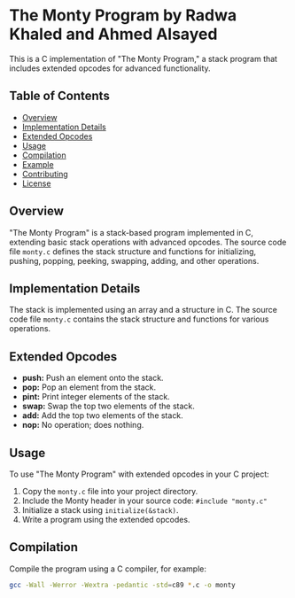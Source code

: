 # The Monty Program by Radwa Khaled and Ahmed Alsayed

This is a C implementation of "The Monty Program," a stack program that includes extended opcodes for advanced functionality.

## Table of Contents
- [Overview](#overview)
- [Implementation Details](#implementation-details)
- [Extended Opcodes](#extended-opcodes)
- [Usage](#usage)
- [Compilation](#compilation)
- [Example](#example)
- [Contributing](#contributing)
- [License](#license)

## Overview

"The Monty Program" is a stack-based program implemented in C, extending basic stack operations with advanced opcodes. The source code file `monty.c` defines the stack structure and functions for initializing, pushing, popping, peeking, swapping, adding, and other operations.

## Implementation Details

The stack is implemented using an array and a structure in C. The source code file `monty.c` contains the stack structure and functions for various operations.

## Extended Opcodes

- **push:** Push an element onto the stack.
- **pop:** Pop an element from the stack.
- **pint:** Print integer elements of the stack.
- **swap:** Swap the top two elements of the stack.
- **add:** Add the top two elements of the stack.
- **nop:** No operation; does nothing.

## Usage

To use "The Monty Program" with extended opcodes in your C project:

1. Copy the `monty.c` file into your project directory.
2. Include the Monty header in your source code: `#include "monty.c"`
3. Initialize a stack using `initialize(&stack)`.
4. Write a program using the extended opcodes.

## Compilation

Compile the program using a C compiler, for example:

```bash
gcc -Wall -Werror -Wextra -pedantic -std=c89 *.c -o monty

